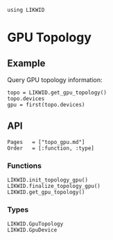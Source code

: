 ```@setup likwid
using LIKWID
```

# GPU Topology

## Example

Query GPU topology information:
```@repl likwid
topo = LIKWID.get_gpu_topology()
topo.devices
gpu = first(topo.devices)
```

## API

```@index
Pages   = ["topo_gpu.md"]
Order   = [:function, :type]
```

### Functions

```@docs
LIKWID.init_topology_gpu()
LIKWID.finalize_topology_gpu()
LIKWID.get_gpu_topology()
```

### Types

```@docs
LIKWID.GpuTopology
LIKWID.GpuDevice
```
